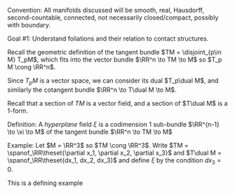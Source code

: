 Convention: 
All manifolds discussed will be smooth, real, Hausdorff, second-countable, connected, not necessarily closed/compact, possibly with boundary.

Goal #1:
Understand foliations and their relation to contact structures.

Recall the geometric definition of the tangent bundle $TM = \disjoint_{p\in M} T_pM$, which fits into the vector bundle $\RR^n \to TM \to M$ so $T_p M \cong \RR^n$.

Since $T_p M$ is a vector space, we can consider its dual $T_p\dual M$, and similarly the cotangent bundle $\RR^n \to T\dual M \to M$.

Recall that a section of $TM$ is a vector field, and a section of $T\dual M$ is a 1-form.

Definition:
A *hyperplane* field $\xi$ is a codimension 1 sub-bundle $\RR^{n-1} \to \xi \to M$ of the tangent bundle $\RR^n \to TM \to M$

Example:
Let $M = \RR^3$ so $TM \cong \RR^3$. 
Write $TM = \spanof_\RR\theset{\partial x_1, \partial x_2, \partial x_3}$ and $T\dual M = \spanof_\RR\theset{dx_1, dx_2, dx_3}$ and define $\xi$ by the condition $dx_3 = 0$.

This is a defining example